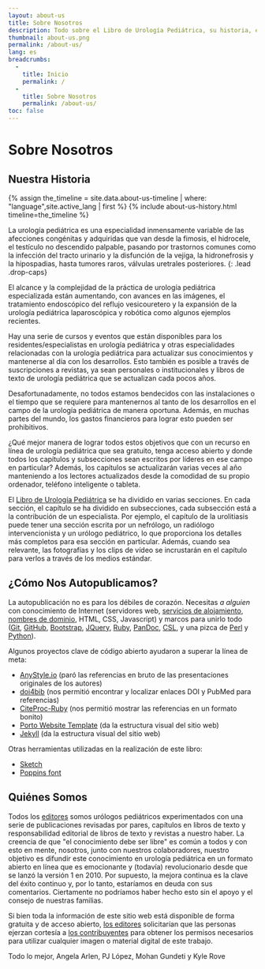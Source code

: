 ```yaml
---
layout: about-us
title: Sobre Nosotros
description: Todo sobre el Libro de Urología Pediátrica, su historia, evolución y misión en curso.
thumbnail: about-us.png
permalink: /about-us/
lang: es
breadcrumbs:
  - 
    title: Inicio
    permalink: /
  - 
    title: Sobre Nosotros
    permalink: /about-us/
toc: false
---
```


# Sobre **Nosotros**

## Nuestra **Historia**

{% assign the_timeline = site.data.about-us-timeline | where: "language",site.active_lang | first %}
{% include about-us-history.html timeline=the_timeline %}

La urología pediátrica es una especialidad inmensamente variable de las afecciones congénitas y adquiridas que van desde la fimosis, el hidrocele, el testículo no descendido palpable, pasando por trastornos comunes como la infección del tracto urinario y la disfunción de la vejiga, la hidronefrosis y la hipospadias, hasta tumores raros, válvulas uretrales posteriores.
{: .lead .drop-caps}

El alcance y la complejidad de la práctica de urología pediátrica especializada están aumentando, con avances en las imágenes, el tratamiento endoscópico del reflujo vesicouretero y la expansión de la urología pediátrica laparoscópica y robótica como algunos ejemplos recientes.

Hay una serie de cursos y eventos que están disponibles para los residentes/especialistas en urología pediátrica y otras especialidades relacionadas con la urología pediátrica para actualizar sus conocimientos y mantenerse al día con los desarrollos. Esto también es posible a través de suscripciones a revistas, ya sean personales o institucionales y libros de texto de urología pediátrica que se actualizan cada pocos años.

Desafortunadamente, no todos estamos bendecidos con las instalaciones o el tiempo que se requiere para mantenernos al tanto de los desarrollos en el campo de la urología pediátrica de manera oportuna. Además, en muchas partes del mundo, los gastos financieros para lograr esto pueden ser prohibitivos.

¿Qué mejor manera de lograr todos estos objetivos que con un recurso en línea de urología pediátrica que sea gratuito, tenga acceso abierto y donde todos los capítulos y subsecciones sean escritos por líderes en ese campo en particular? Además, los capítulos se actualizarán varias veces al año manteniendo a los lectores actualizados desde la comodidad de su propio ordenador, teléfono inteligente o tableta. 

El [Libro de Urología Pediátrica](/) se ha dividido en varias secciones. En cada sección, el capítulo se ha dividido en subsecciones, cada subsección está a la contribución de un especialista. Por ejemplo, el capítulo de la urolitiasis puede tener una sección escrita por un nefrólogo, un radiólogo intervencionista y un urólogo pediátrico, lo que proporciona los detalles más completos para esa sección en particular. Además, cuando sea relevante, las fotografías y los clips de vídeo se incrustarán en el capítulo para verlos a través de los medios estándar.

## ¿Cómo Nos **Autopublicamos**?

La autopublicación no es para los débiles de corazón. Necesitas _a alguien_ con conocimiento de Internet (servidores web, [servicios de alojamiento](https://digitalocean.com), [nombres de dominio](https://cloudflare.com), HTML, CSS, Javascript) y marcos para unirlo todo ([Git](https://git-scm.com), [GitHub](https://github.com), [Bootstrap](https://getbootstrap.com), [JQuery](https://jquery.com), [Ruby](https://www.ruby-lang.org/en/), [PanDoc](https://pandoc.org), [CSL](http://citationstyles.org/), y una pizca de [Perl](https://www.perl.org) y [Python](https://www.python.org)).

Algunos proyectos clave de código abierto ayudaron a superar la línea de meta:
- [AnyStyle.io](https://anystyle.io) (paró las referencias en bruto de las presentaciones originales de los autores)
- [doi4bib](https://github.com/sharkovsky/doi4bib) (nos permitió encontrar y localizar enlaces DOI y PubMed para referencias)
- [CiteProc-Ruby](https://github.com/inukshuk/citeproc-ruby) (nos permitió mostrar las referencias en un formato bonito)
- [Porto Website Template](https://themeforest.net/item/porto-responsive-html5-template/4106987) (da la estructura visual del sitio web)
- [Jekyll](https://jekyllrb.com) (da la estructura visual del sitio web)

Otras herramientas utilizadas en la realización de este libro:
- [Sketch](https://www.sketch.com)
- [Poppins font](https://fonts.adobe.com/fonts/poppins)

## Quiénes **Somos**

Todos los [editores](/editors/) somos urólogos pediátricos experimentados con una serie de publicaciones revisadas por pares, capítulos en libros de texto y responsabilidad editorial de libros de texto y revistas a nuestro haber. La creencia de que "el conocimiento debe ser libre" es común a todos y con esto en mente, nosotros, junto con nuestros colaboradores, nuestro objetivo es difundir este conocimiento en urología pediátrica en un formato abierto en línea que es emocionante y (todavía) revolucionario desde que se lanzó la versión 1 en 2010. Por supuesto, la mejora continua es la clave del éxito continuo y, por lo tanto, estaríamos en deuda con sus comentarios. Ciertamente no podríamos haber hecho esto sin el apoyo y el consejo de nuestras familias.

Si bien toda la información de este sitio web está disponible de forma gratuita y de acceso abierto, [los editores](/editors/) solicitarían que las personas ejerzan cortesía a [los contribuyentes](/contributors/) para obtener los permisos necesarios para utilizar cualquier imagen o material digital de este trabajo.

Todo lo mejor,
Angela Arlen, PJ López, Mohan Gundeti y Kyle Rove